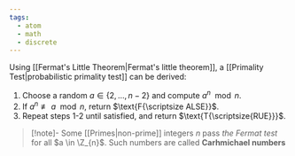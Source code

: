 ```yaml
---
tags:
  - atom
  - math
  - discrete
---
```

Using [[Fermat's Little Theorem|Fermat's little theorem]], a [[Primality Test|probabilistic primality test]] can be derived:
1. Choose a random $a \in \{2,\dots,n-2\}$ and compute $a^n \mod n$.
2. If $a^n \not\equiv a \mod n$, return $\text{F{\scriptsize ALSE}}$.
3. Repeat steps 1-2 until satisfied, and return $\text{T{\scriptsize{RUE}}}$.

> [!note]- Some [[Primes|non-prime]] integers $n$ pass *the Fermat test* for all $a \in \Z_{n}$. Such numbers are called **Carhmichael numbers**

[^1]: [[Residue Classes]]

